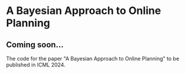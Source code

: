 # A Bayesian Approach to Online Planning
<h2>Coming soon...</h2>
The code for the paper "A Bayesian Approach to Online Planning" to be published in ICML 2024.
